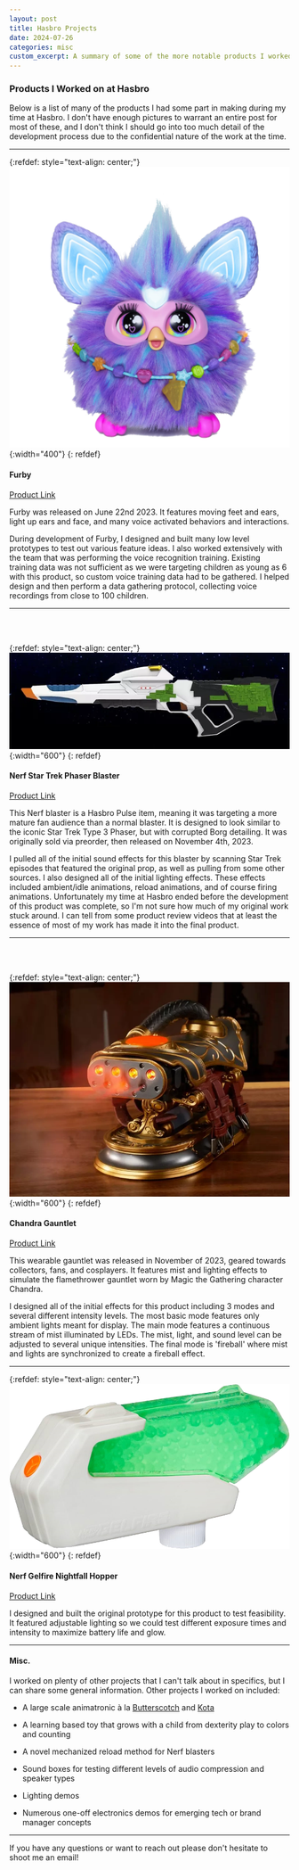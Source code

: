 ```yaml
---
layout: post
title: Hasbro Projects
date: 2024-07-26
categories: misc
custom_excerpt: A summary of some of the more notable products I worked on at Hasbro.
---
```


### Products I Worked on at Hasbro

Below is a list of many of the products I had some part in making during my time at Hasbro. I don't have enough pictures to warrant an entire post for most of these, and I don't think I should go into too much detail of the development process due to the confidential nature of the work at the time. 

---

{:refdef: style="text-align: center;"}
![Furby](/assets/hasbro_projects/furby.png){:width="400"}
{: refdef}

#### Furby

[Product Link](https://www.amazon.com/Furby-Accessories-Interactive-Activated-Animatronic/dp/B0BLR5RGPY?th=1)

Furby was released on June 22nd 2023. It features moving feet and ears, light up ears and face, and many voice activated behaviors and interactions. 

During development of Furby, I designed and built many low level prototypes to test out various feature ideas. I also worked extensively with the team that was performing the voice recognition training. Existing training data was not sufficient as we were targeting children as young as 6 with this product, so custom voice training data had to be gathered. I helped design and then perform a data gathering protocol, collecting voice recordings from close to 100 children. 

---

<br/><br/>

{:refdef: style="text-align: center;"}
![Star Trek Phaser](/assets/hasbro_projects/phaser.webp){:width="600"}
{: refdef}


#### Nerf Star Trek Phaser Blaster

[Product Link](https://www.hasbropulse.com/product/nerf-lmtd-star-trek-starfleet-type-3-and-type-2-phaser-blasters/F8203S210)

This Nerf blaster is a Hasbro Pulse item, meaning it was targeting a more mature fan audience than a normal blaster. It is designed to look similar to the iconic Star Trek Type 3 Phaser, but with corrupted Borg detailing. It was originally sold via preorder, then released on November 4th, 2023.

I pulled all of the initial sound effects for this blaster by scanning Star Trek episodes that featured the original prop, as well as pulling from some other sources. I also designed all of the initial lighting effects. These effects included ambient/idle animations, reload animations, and of course firing animations. Unfortunately my time at Hasbro ended before the development of this product was complete, so I'm not sure how much of my original work stuck around. I can tell from some product review videos that at least the essence of most of my work has made it into the final product.

---

<br/><br/>

{:refdef: style="text-align: center;"}
![Chandra Gauntlet](/assets/hasbro_projects/chandra.webp){:width="600"}
{: refdef}

#### Chandra Gauntlet

[Product Link](https://www.hasbropulse.com/product/magic-the-gathering-chandra-pyromancers-gauntlet-roleplay-collectible/F6130SE02)

This wearable gauntlet was released in November of 2023, geared towards collectors, fans, and cosplayers. It features mist and lighting effects to simulate the flamethrower gauntlet worn by Magic the Gathering character Chandra.

I designed all of the initial effects for this product including 3 modes and several different intensity levels. The most basic mode features only ambient lights meant for display. The main mode features a continuous stream of mist illuminated by LEDs. The mist, light, and sound level can be adjusted to several unique intensities. The final mode is 'fireball' where mist and lights are synchronized to create a fireball effect.

---

{:refdef: style="text-align: center;"}
![Nightfall Hopper](/assets/hasbro_projects/hopper.png){:width="600"}
{: refdef}

#### Nerf Gelfire Nightfall Hopper

[Product Link](https://shop.hasbro.com/en-us/product/nerf-pro-gelfire-nightfall-hopper-5000-glow-in-the-dark-dehydrated-tracer-rounds/1EBFBFA6-E028-4CD6-B529-F1FD5F62BCF5)

I designed and built the original prototype for this product to test feasibility. It featured adjustable lighting so we could test different exposure times and intensity to maximize battery life and glow.

---

#### Misc.

I worked on plenty of other projects that I can't talk about in specifics, but I can share some general information. Other projects I worked on included:

- A large scale animatronic à la [Butterscotch](https://furreal.fandom.com/wiki/Butterscotch_Pony) and [Kota](https://en.wikipedia.org/wiki/Kota_the_triceratops)

- A learning based toy that grows with a child from dexterity play to colors and counting

- A novel mechanized reload method for Nerf blasters

- Sound boxes for testing different levels of audio compression and speaker types

- Lighting demos 

- Numerous one-off electronics demos for emerging tech or brand manager concepts

---

If you have any questions or want to reach out please don't hesitate to shoot me an email!